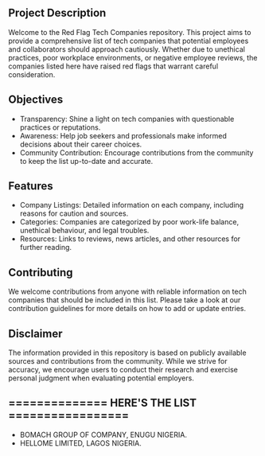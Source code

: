 ## Project Description
Welcome to the Red Flag Tech Companies repository. This project aims to provide a comprehensive list of tech companies that potential employees and collaborators should approach cautiously. Whether due to unethical practices, poor workplace environments, or negative employee reviews, the companies listed here have raised red flags that warrant careful consideration.

## Objectives
- Transparency: Shine a light on tech companies with questionable practices or reputations.
- Awareness: Help job seekers and professionals make informed decisions about their career choices.
- Community Contribution: Encourage contributions from the community to keep the list up-to-date and accurate.
## Features
- Company Listings: Detailed information on each company, including reasons for caution and sources.
- Categories: Companies are categorized by poor work-life balance, unethical behaviour, and legal troubles.
- Resources: Links to reviews, news articles, and other resources for further reading.
## Contributing
We welcome contributions from anyone with reliable information on tech companies that should be included in this list. Please take a look at our contribution guidelines for more details on how to add or update entries.

## Disclaimer
The information provided in this repository is based on publicly available sources and contributions from the community. While we strive for accuracy, we encourage users to conduct their research and exercise personal judgment when evaluating potential employers.

## ============== HERE'S THE LIST =================
- BOMACH GROUP OF COMPANY, ENUGU NIGERIA.
- HELLOME LIMITED, LAGOS NIGERIA.
